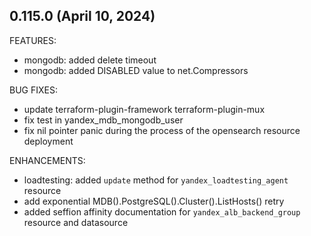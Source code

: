 ## 0.115.0 (April 10, 2024)

FEATURES:
* mongodb: added delete timeout
* mongodb: added DISABLED value to net.Compressors

BUG FIXES:
* update terraform-plugin-framework terraform-plugin-mux
* fix test in yandex_mdb_mongodb_user 
* fix nil pointer panic during the process of the opensearch resource deployment

ENHANCEMENTS:
* loadtesting: added `update` method for `yandex_loadtesting_agent` resource
* add exponential MDB().PostgreSQL().Cluster().ListHosts() retry
* added seffion affinity documentation for `yandex_alb_backend_group` resource and datasource



